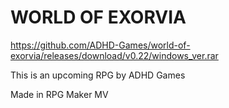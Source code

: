 # WORLD OF EXORVIA
https://github.com/ADHD-Games/world-of-exorvia/releases/download/v0.22/windows_ver.rar


This is an upcoming RPG by ADHD Games

Made in RPG Maker MV
